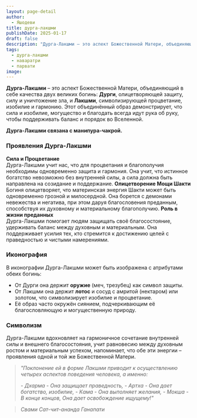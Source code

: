 ```yaml
---
layout: page-detail
author:
  - Яшодеви
title: дурга-лакшми
publishDate: 2025-01-17
draft: false
description: "Дурга-Лакшми – это аспект Божественной Матери, объединяющий в себе качества двух великих богинь: Дурги, олицетворяющей защиту, силу и уничтожение зла, и Лакшми, символизирующей процветание, изобилие и гармонию. Этот объединённый образ демонстрирует, что сила и изобилие, могущество и благодать всегда идут рука об руку, чтобы поддерживать баланс и порядок во Вселенной."
tags:
  - дурга-лакшми
  - наваратри
  - парвати
image:
---
```

**Дурга-Лакшми** – это аспект Божественной Матери, объединяющий в себе качества двух великих богинь: **Дурги**, олицетворяющей защиту, силу и уничтожение зла, и **Лакшми**, символизирующей процветание, изобилие и гармонию. Этот объединённый образ демонстрирует, что сила и изобилие, могущество и благодать всегда идут рука об руку, чтобы поддерживать баланс и порядок во Вселенной.

**Дурга-Лакшми связана с манипура-чакрой.**
### Проявления Дурга-Лакшми

**Сила и Процветание**  
Дурга-Лакшми учит нас, что для процветания и благополучия необходимы одновременно защита и гармония. Она учит, что истинное богатство невозможно без внутренней силы, а сила должна быть направлена на созидание и поддержание.
**Олицетворение Мощи Шакти**  
Богиня олицетворяет, что материнская энергия Шакти может быть одновременно грозной и милосердной. Она борется с демонами невежества и негатива, при этом даруя благословения преданным, способствуя их духовному и материальному благополучию.
**Роль в жизни преданных**  
Дурга-Лакшми помогает людям защищать своё благосостояние, удерживать баланс между духовным и материальным. Она поддерживает усилия тех, кто стремится к достижению целей с праведностью и чистыми намерениями.

### Иконография

В иконографии Дурга-Лакшми может быть изображена с атрибутами обеих богинь:

- От Дурги она держит **оружие** (меч, трезубец) как символ защиты.
- От Лакшми она держит **лотос** и сосуд с амритой (нектаром) или золотом, что символизирует изобилие и процветание.
- Её образ часто окружён сиянием, подчеркивающим её благословляющую и могущественную природу.

### Символизм

Дурга-Лакшми вдохновляет на гармоничное сочетание внутренней силы и внешнего благосостояния, учит равновесию между духовным ростом и материальным успехом, напоминает, что обе эти энергии – проявления одной и той же Божественной Матери.

>*"Поклонение ей в форме Лакшми приводит к осуществлению четырех аспектов поведения человека, а именно:*
> 
>*- Дхарма - Она защищает праведность,*
>*- Артха - Она дает богатство, изобилие,*
>*- Кама - Она выполняет желания,*
>*- Мокша - В конце концов, Она дает освобождение ищущему!"*
 
>*Свами Сат-чит-ананда Ганапати*

